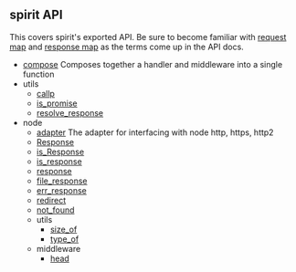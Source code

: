 ## spirit API
This covers spirit's exported API. Be sure to become familiar with [request map]() and [response map]() as the terms come up in the API docs.

- [compose](spirit.md#compose) Composes together a handler and middleware into a single function
- utils
  * [callp]()
  * [is_promise]()
  * [resolve_response]()
- node
  * [adapter](node-adapter.md#adapter) The adapter for interfacing with node http, https, http2
  * [Response]()
  * [is_Response]()
  * [is_response]()
  * [response]()
  * [file_response]()
  * [err_response]() 
  * [redirect]()
  * [not_found]()
  * utils
    - [size_of]()
    - [type_of]()
  * middleware
    - [head]()
